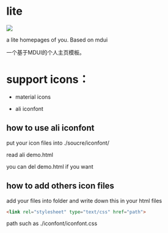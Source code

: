 # lite

![](https://img.shields.io/badge/mdui-0.1.2-green.svg?style=flat-square)

a lite homepages of you. Based on mdui



一个基于MDUI的个人主页模板。

# support icons：

- material icons

- ali iconfont

## how to use ali iconfont

put your icon files into ./soucre/iconfont/

read ali demo.html

you can del demo.html if you want

## how to add others icon files

add your files into folder and write down this in your html files

```html
<link rel="stylesheet" type="text/css" href="path">
```

path such as ./iconfont/iconfont.css
